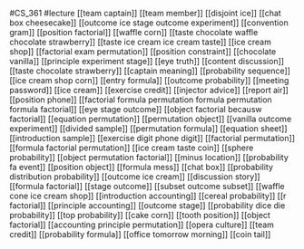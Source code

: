 #CS_361
#lecture
[[team captain]]
[[team member]]
[[disjoint ice]]
[[chat box cheesecake]]
[[outcome ice stage outcome experiment]]
[[convention gram]]
[[position factorial]]
[[waffle corn]]
[[taste chocolate waffle chocolate strawberry]]
[[taste ice cream ice cream taste]]
[[ice cream shop]]
[[factorial exam permutation]]
[[position constraint]]
[[chocolate vanilla]]
[[principle experiment stage]]
[[eye truth]]
[[content discussion]]
[[taste chocolate strawberry]]
[[captain meaning]]
[[probability sequence]]
[[ice cream shop corn]]
[[entry formula]]
[[outcome probability]]
[[meeting password]]
[[ice cream]]
[[exercise credit]]
[[injector advice]]
[[report air]]
[[position phone]]
[[factorial formula permutation formula permutation formula factorial]]
[[eye stage outcome]]
[[object factorial becausw factorial]]
[[equation permutation]]
[[permutation object]]
[[vanilla outcome experiment]]
[[divided sample]]
[[permutation formula]]
[[equation sheet]]
[[introduction sample]]
[[exercise digit phone digit]]
[[factorial permutation]]
[[formula factorial permutation]]
[[ice cream taste coin]]
[[sphere probability]]
[[object permutation factorial]]
[[minus location]]
[[probability fa event]]
[[position object]]
[[formula mess]]
[[chat box]]
[[probability distribution probability]]
[[outcome ice cream]]
[[discussion story]]
[[formula factorial]]
[[stage outcome]]
[[subset outcome subset]]
[[waffle cone ice cream shop]]
[[introduction accounting]]
[[cereal probability]]
[[r factorial]]
[[principle accounting]]
[[outcome stage]]
[[probability dice die probability]]
[[top probability]]
[[cake corn]]
[[tooth position]]
[[object factorial]]
[[accounting principle permutation]]
[[opera culture]]
[[team credit]]
[[probability formula]]
[[office tomorrow morning]]
[[coin tail]]
